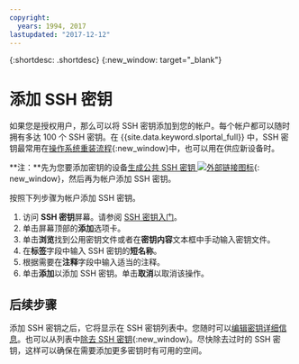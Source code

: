 ```yaml
---
copyright:
  years: 1994, 2017
lastupdated: "2017-12-12"
---
```


{:shortdesc: .shortdesc}
{:new_window: target="_blank"}

# 添加 SSH 密钥

如果您是授权用户，那么可以将 SSH 密钥添加到您的帐户。每个帐户都可以随时拥有多达 100 个 SSH 密钥。在 {{site.data.keyword.slportal_full}} 中，SSH 密钥最常用在[操作系统重装流程](../software/vsi_reload_os.html){:new_window}中，也可以用在供应新设备时。 

**注：**先为您要添加密钥的设备[生成公共 SSH 密钥 ![外部链接图标](../../icons/launch-glyph.svg "外部链接图标")](https://help.github.com/articles/generating-ssh-keys){: new_window}，然后再为帐户添加 SSH 密钥。 

按照下列步骤为帐户添加 SSH 密钥。
1. 访问 **SSH 密钥**屏幕。请参阅 [SSH 密钥入门](index.html)。
2. 单击屏幕顶部的**添加**选项卡。
3. 单击**浏览**找到公用密钥文件或者在**密钥内容**文本框中手动输入密钥文件。
4. 在**标签**字段中输入 SSH 密钥的**短名称**。
5. 根据需要在**注释**字段中输入适当的注释。
6. 单击**添加**以添加 SSH 密钥。单击**取消**以取消该操作。

## 后续步骤

添加 SSH 密钥之后，它将显示在 SSH 密钥列表中。您随时可以[编辑密钥详细信息](edit-details-ssh-key.html)。也可以从列表中[除去 SSH 密钥](remove-ssh-key.html){:new_window}。尽快除去过时的 SSH 密钥，这样可以确保在需要添加更多密钥时有可用的空间。
